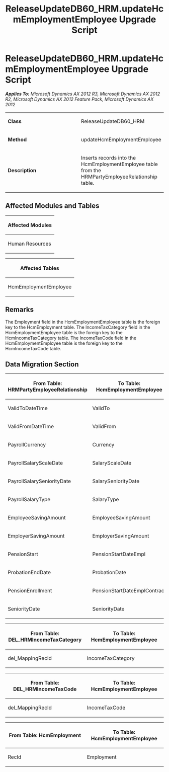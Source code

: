 ﻿---
title: ReleaseUpdateDB60_HRM.updateHcmEmploymentEmployee Upgrade Script
TOCTitle: ReleaseUpdateDB60_HRM.updateHcmEmploymentEmployee Upgrade Script
ms:assetid: e5744ec9-3d38-e966-2105-a405a7513f5c
ms:mtpsurl: https://msdn.microsoft.com/en-us/library/JJ719781(v=AX.60)
ms:contentKeyID: 49711854
ms.date: 05/18/2015
mtps_version: v=AX.60
---

# ReleaseUpdateDB60\_HRM.updateHcmEmploymentEmployee Upgrade Script 


_**Applies To:** Microsoft Dynamics AX 2012 R3, Microsoft Dynamics AX 2012 R2, Microsoft Dynamics AX 2012 Feature Pack, Microsoft Dynamics AX 2012_

<table>
<colgroup>
<col style="width: 50%" />
<col style="width: 50%" />
</colgroup>
<tbody>
<tr class="odd">
<td><p><strong>Class</strong></p></td>
<td><p>ReleaseUpdateDB60_HRM</p></td>
</tr>
<tr class="even">
<td><p><strong>Method</strong></p></td>
<td><p>updateHcmEmploymentEmployee</p></td>
</tr>
<tr class="odd">
<td><p><strong>Description</strong></p></td>
<td><p>Inserts records into the HcmEmploymentEmployee table from the HRMPartyEmployeeRelationship table.</p></td>
</tr>
</tbody>
</table>


## Affected Modules and Tables

<table>
<colgroup>
<col style="width: 100%" />
</colgroup>
<thead>
<tr class="header">
<th><p>Affected Modules</p></th>
</tr>
</thead>
<tbody>
<tr class="odd">
<td><p>Human Resources</p></td>
</tr>
</tbody>
</table>


<table>
<colgroup>
<col style="width: 100%" />
</colgroup>
<thead>
<tr class="header">
<th><p>Affected Tables</p></th>
</tr>
</thead>
<tbody>
<tr class="odd">
<td><p>HcmEmploymentEmployee</p></td>
</tr>
</tbody>
</table>


## Remarks

The Employment field in the HcmEmploymentEmployee table is the foreign key to the HcmEmployment table. The IncomeTaxCategory field in the HcmEmploymentEmployee table is the foreign key to the HcmIncomeTaxCategory table. The IncomeTaxCode field in the HcmEmploymentEmployee table is the foreign key to the HcmIncomeTaxCode table.

## Data Migration Section

<table>
<colgroup>
<col style="width: 50%" />
<col style="width: 50%" />
</colgroup>
<thead>
<tr class="header">
<th><p>From Table: HRMPartyEmployeeRelationship</p></th>
<th><p>To Table: HcmEmploymentEmployee</p></th>
</tr>
</thead>
<tbody>
<tr class="odd">
<td><p>ValidToDateTime</p></td>
<td><p>ValidTo</p></td>
</tr>
<tr class="even">
<td><p>ValidFromDateTime</p></td>
<td><p>ValidFrom</p></td>
</tr>
<tr class="odd">
<td><p>PayrollCurrency</p></td>
<td><p>Currency</p></td>
</tr>
<tr class="even">
<td><p>PayrollSalaryScaleDate</p></td>
<td><p>SalaryScaleDate</p></td>
</tr>
<tr class="odd">
<td><p>PayrollSalarySeniorityDate</p></td>
<td><p>SalarySeniorityDate</p></td>
</tr>
<tr class="even">
<td><p>PayrollSalaryType</p></td>
<td><p>SalaryType</p></td>
</tr>
<tr class="odd">
<td><p>EmployeeSavingAmount</p></td>
<td><p>EmployeeSavingAmount</p></td>
</tr>
<tr class="even">
<td><p>EmployerSavingAmount</p></td>
<td><p>EmployerSavingAmount</p></td>
</tr>
<tr class="odd">
<td><p>PensionStart</p></td>
<td><p>PensionStartDateEmpl</p></td>
</tr>
<tr class="even">
<td><p>ProbationEndDate</p></td>
<td><p>ProbationDate</p></td>
</tr>
<tr class="odd">
<td><p>PensionEnrollment</p></td>
<td><p>PensionStartDateEmplContract</p></td>
</tr>
<tr class="even">
<td><p>SeniorityDate</p></td>
<td><p>SeniorityDate</p></td>
</tr>
</tbody>
</table>


<table>
<colgroup>
<col style="width: 50%" />
<col style="width: 50%" />
</colgroup>
<thead>
<tr class="header">
<th><p>From Table: DEL_HRMIncomeTaxCategory</p></th>
<th><p>To Table: HcmEmploymentEmployee</p></th>
</tr>
</thead>
<tbody>
<tr class="odd">
<td><p>del_MappingRecId</p></td>
<td><p>IncomeTaxCategory</p></td>
</tr>
</tbody>
</table>


<table>
<colgroup>
<col style="width: 50%" />
<col style="width: 50%" />
</colgroup>
<thead>
<tr class="header">
<th><p>From Table: DEL_HRMIncomeTaxCode</p></th>
<th><p>To Table: HcmEmploymentEmployee</p></th>
</tr>
</thead>
<tbody>
<tr class="odd">
<td><p>del_MappingRecId</p></td>
<td><p>IncomeTaxCode</p></td>
</tr>
</tbody>
</table>


<table>
<colgroup>
<col style="width: 50%" />
<col style="width: 50%" />
</colgroup>
<thead>
<tr class="header">
<th><p>From Table: HcmEmployment</p></th>
<th><p>To Table: HcmEmploymentEmployee</p></th>
</tr>
</thead>
<tbody>
<tr class="odd">
<td><p>RecId</p></td>
<td><p>Employment</p></td>
</tr>
</tbody>
</table>

  


